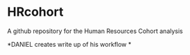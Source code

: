 # HRcohort

A github repository for the Human Resources Cohort analysis

*DANIEL creates write up of his workflow *